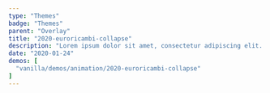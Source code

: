 ```yaml
---
type: "Themes"
badge: "Themes"
parent: "Overlay"
title: "2020-euroricambi-collapse"
description: "Lorem ipsum dolor sit amet, consectetur adipiscing elit. Nunc tempus laoreet leo sit amet iaculis."
date: "2020-01-24"
demos: [
  "vanilla/demos/animation/2020-euroricambi-collapse"
]
---
```

